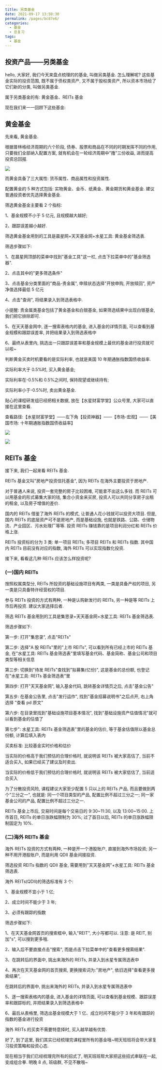 ```yaml
---
title: 另类基金
date: 2021-09-17 13:50:30
permalink: /pages/bc87e6/
categories:
  - 基金
  - 总复习
tags:
  - 基金
---
```


## 投资产品——另类基金

hello, 大家好, 我们今天来盘点梳理的的基金, 叫做另类基金. 怎么理解呢? 这些基金实际的投资范围, 既不属于债权类资产, 又不属于股权类资产, 所以资本市场给了它们新的分类, 叫做另类基金.

属于另类基金的有: 黄金基金、REITs 基金

现在我们来一一回顾下这些基金:

## 黄金基金

先来看, 黄金基金.

根据普林格经济周期的六个阶段, 债券、股票和商品在不同的时期发挥不同的作用, 只要我们全部纳入配置方案, 就有机会在一轮经济周期中"撸"三份收益, 进而提高投资总回报.

![](../../.vuepress/public/img/fund/515.jpeg)

而黄金具备了三大属性: 货币属性、商品属性和投资属性.

配置黄金的 5 种方式包括: 实物黄金、金币、纸黄金、黄金期货和黄金基金. 建议普通投资者优先选择黄金基金.

筛选黄金基金主要看 2 个指标:

1、基金规模不小于 5 亿元, 且规模越大越好;

2、跟踪误差越小越好.

筛选黄金基金用到的工具是晨星网+天天基金网+水星工具: 黄金基金筛选表.

筛选步骤如下:

1、在晨星网顶部的菜单中找到"基金工具"这一栏, 点击下拉菜单中的"基金筛选器".

2、点击其中的"更多筛选条件"

3、点击基金分类里面的"商品-贵金属", 申赎状态选择"开放申购, 开放赎回", 资产净值选择最低 5 亿元

4、点击"查询", 将结果录入到筛选表格中.

小提醒: 贵金属类基金包括了黄金基金和白银基金, 如果筛选结果中出现白银基金, 我们把它排除即可.

5、在天天基金网中, 逐一搜索表格内的基金, 进入基金的详情页面, 可以查看到基金规模和跟踪误差率, 并把结果录入到筛选表格中

6、最终从表里内, 挑选出一只跟踪误差率和基金规模上最优的基金进行投资就可以啦~

判断黄金买卖时机要看的是实际利率, 也就是美国 10 年期通胀指数国债收益率.

实际利率大于 0.5%时, 买入黄金基金;

实际利率在-0.5%和 0.5%之间时, 保持观望或继续持有;

实际利率小于-0.5%时, 卖出黄金基金.

贴心的课程研发组已经把相关数据, 放在【水星财富学堂】公众号里, 大家可以直接在这里查看.

查看路径:【水星财富学堂】——左下角【投资神器】——【市场-宏观】——【美国市场: 十年期通胀指数国债收益率】

![](../../.vuepress/public/img/fund/596.jpg)

![](../../.vuepress/public/img/fund/597.jpg)

## REITs 基金

接下来, 我们一起来看 REITs 基金.

REITs 基金又叫"房地产投资信托基金", 因为 REITs 在海外主要投资于房地产.

对于普通人来说, 投资一套完整的房子比较困难, 可能拿不出这么多钱. 而 REITs 可以用基金的形式募集大家的钱, 集合小资金来买房, 投资人可以共同分享房子出租的租金, 以及房子增值的差价.

国内的 REITs 借鉴了海外 REITs 的模式, 让普通人花小钱就可以投资大项目. 但是, 国内 REITs 的底层资产可不是房地产, 而是基础设施, 也就是铁路、公路、仓储物流、产业园区、污水处理厂等等. 投资 REITs 赚钱靠的是项目利润分红和 REITs 价格上涨.

REITs 投资标的分为 3 类: 单一项目 REITs; 多项目 REITs 和 REITs 指数. 其中国内 REITs 目前没有对应的指数, 海外 REITs 可以实现指数化投资.

接下来, 看看这几种 REITs 应该怎么样投资呢?

### (一)国内 REITs

按照权属类型分, REITs 所投资的基础设施项目有两类, 一类是具备产权的项目, 另一类是只具备特许经营权的项目.

参与 REITs 投资的方式有两种, 一种是认购新发行的 REITs, 另一种是等 REITs 上市后再投资. 建议大家选择后者.

筛选 REITs 基金用到的工具是集思录+天天基金网+水星工具: REITs 基金筛选表.

筛选步骤如下:

第一步: 打开"集思录", 点击"REITs"

第二步: 选择"A 股 REITs"里的"上市 REITs", 可以看到所有已经上市的 REITs 基金, 在"水星工具: REITs 基金筛选表"里填写基金代码、基金简称、基金公司和项目类型等相关信息

第三步: 切换到"待发 REITs"查找到"拟募集(亿份)", 这是基金的总份额, 也登记在"水星工具: REITs 基金筛选表"里

第四步: 打开"天天基金网", 输入基金代码, 跳转基金详情页之后, 点击"基金公告"

第五步: 在基金公告里, 点击"发行运作", 找到"基金招募说明书"之后点开, 右上角选择 "查看 pd 原文"

第六步: 在目录里找到"基础设施项目基本情况", 找到"基础设施资产估值情况"就可以看到基金的估值了

第七步": 水星工具: REITs 基金筛选表"里的基金的估价, 等于基金估值除以基金总份额, 计算后填入表内

买卖标准: 比较基金实时价格和估价

当实际的价格高于我们预估的合理价格时, 就说明该 REITs 被大家高估了, 当前不适合买入, 如果已经买了建议及时卖出.

当实际的价格低于我们预估的合理价格时, 就说明该 REITs 被大家低估了, 当前适合买入

为了分散投资风险, 课程建议大家至少配置 5 只以上的 REITs 产品, 而且要做到两个"三分之一", 也就是: 同一个项目类型的产品, 配置比例不超过三分之一; 同一家基金公司的产品, 配置比例不超过三分之一.

REITs 基金上市后, 交易时间是每个交易日的 9:30~11:30, 以及 13:00~15:00. 上市首日, REITs 的单日涨跌幅限制为 30%; 过了首日以后, REITs 的单日涨跌幅限制固定为 10%.

### (二)海外 REITs 基金

海外 REITs 投资的方式有两种, 一种是开一个港股账户, 直接到海外市场投资; 另一种不用开港股账户, 而是利用 QDII 基金间接投资.

筛选投资 REITs 指数的 QDII 基金, 需要用到"天天基金网"+水星工具: REITs 基金筛选表.

海外 REITs(QDII)的筛选标准有 3 个:

1、基金规模不宜小于 1 亿;

2、成立时间不能少于 3 年;

3、必须有跟踪的指数

筛选步骤如下:

1、在天天基金网首页的搜索框中, 输入"REIT", 大小写都可以. 注意: 是 REIT, 别加"s", 可以搜到更多哦.

2、输入后不要直接点击"搜索", 而是点击下拉菜单中的"查看更多搜索结果".

3、在跳转后的界面中, 挑出来海外的 REITs, 并录入到水星专属筛选表中

4、再次在天天基金网的首页搜索, 更换搜索词为:"房地产", 依旧选择"查看更多搜索结果",

在跳转后的界面中, 挑出来海外的 REITs, 并录入到水星专属筛选表中

5、逐一搜索表格内的基金, 进入基金的详情页面, 可以查看到基金规模、跟踪误差率和跟踪标的, 并把结果录入到筛选表格中

6、最后从表格里, 筛选出基金规模大于 1 亿、成立时间不能少于 3 年和有跟踪的指数的基金进行投资

海外 REITs 的买卖不需要特意择时, 买入越早越有优势.

好了, 到了这里, 我们其实已经梳理完课程里所有的基金哦~明天班班将会带大家复习投资策略和投资心态.

现在相当于我们已经梳理完所有的招式了, 明天班班帮大家把这些招式串联在一起, 变成组合拳. 明晚 8 点, 班级群, 不见不散哦~
